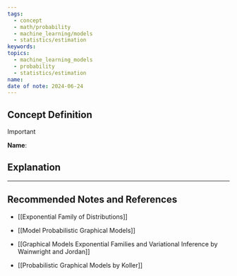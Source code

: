 ```yaml
---
tags:
  - concept
  - math/probability
  - machine_learning/models
  - statistics/estimation
keywords: 
topics:
  - machine_learning_models
  - probability
  - statistics/estimation
name: 
date of note: 2024-06-24
---
```


## Concept Definition

>[!important]
>**Name**: 



## Explanation





-----------
##  Recommended Notes and References



- [[Exponential Family of Distributions]]

- [[Model Probabilistic Graphical Models]]


- [[Graphical Models Exponential Families and Variational Inference by Wainwright and Jordan]]
- [[Probabilistic Graphical Models by Koller]]

